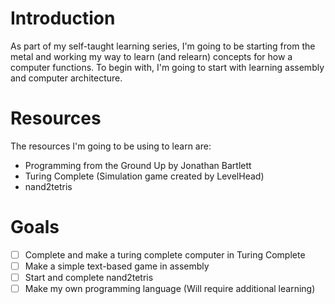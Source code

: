 # Introduction

As part of my self-taught learning series, I'm going to be starting from the metal and working my way to learn (and relearn) concepts for how a computer functions. To begin with, I'm going to start with learning assembly and computer architecture.

# Resources

The resources I'm going to be using to learn are:

- Programming from the Ground Up by Jonathan Bartlett
- Turing Complete (Simulation game created by LevelHead)
- nand2tetris

# Goals

- [ ] Complete and make a turing complete computer in Turing Complete
- [ ] Make a simple text-based game in assembly
- [ ] Start and complete nand2tetris
- [ ] Make my own programming language (Will require additional learning)
